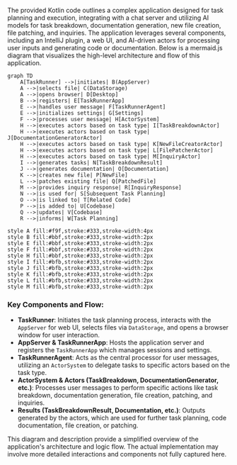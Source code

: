 The provided Kotlin code outlines a complex application designed for task planning and execution, integrating with a chat server and utilizing AI models for
task breakdown, documentation generation, new file creation, file patching, and inquiries. The application leverages several components, including an IntelliJ
plugin, a web UI, and AI-driven actors for processing user inputs and generating code or documentation. Below is a mermaid.js diagram that visualizes the
high-level architecture and flow of this application.

```mermaid
graph TD
    A[TaskRunner] -->|initiates| B(AppServer)
    A -->|selects file| C(DataStorage)
    A -->|opens browser| D[Desktop]
    B -->|registers| E[TaskRunnerApp]
    E -->|handles user message| F[TaskRunnerAgent]
    E -->|initializes settings| G[Settings]
    F -->|processes user message| H[ActorSystem]
    H -->|executes actors based on task type| I[TaskBreakdownActor]
    H -->|executes actors based on task type| J[DocumentationGeneratorActor]
    H -->|executes actors based on task type| K[NewFileCreatorActor]
    H -->|executes actors based on task type| L[FilePatcherActor]
    H -->|executes actors based on task type| M[InquiryActor]
    I -->|generates tasks| N[TaskBreakdownResult]
    J -->|generates documentation| O[Documentation]
    K -->|creates new file| P[NewFile]
    L -->|patches existing file| Q[PatchedFile]
    M -->|provides inquiry response| R[InquiryResponse]
    N -->|is used for| S[Subsequent Task Planning]
    O -->|is linked to| T[Related Code]
    P -->|is added to| U[Codebase]
    Q -->|updates| V[Codebase]
    R -->|informs| W[Task Planning]

style A fill:#f9f,stroke:#333,stroke-width:4px
style B fill:#bbf,stroke:#333,stroke-width:2px
style E fill:#bbf,stroke:#333,stroke-width:2px
style F fill:#bbf,stroke:#333,stroke-width:2px
style H fill:#bbf,stroke:#333,stroke-width:2px
style I fill:#bfb,stroke:#333,stroke-width:2px
style J fill:#bfb,stroke:#333,stroke-width:2px
style K fill:#bfb,stroke:#333,stroke-width:2px
style L fill:#bfb,stroke:#333,stroke-width:2px
style M fill:#bfb,stroke:#333,stroke-width:2px
```

### Key Components and Flow:

- **TaskRunner**: Initiates the task planning process, interacts with the `AppServer` for web UI, selects files via `DataStorage`, and opens a browser window
  for user interaction.
- **AppServer & TaskRunnerApp**: Hosts the application server and registers the `TaskRunnerApp` which manages sessions and settings.
- **TaskRunnerAgent**: Acts as the central processor for user messages, utilizing an `ActorSystem` to delegate tasks to specific actors based on the task type.
- **ActorSystem & Actors (TaskBreakdown, DocumentationGenerator, etc.)**: Processes user messages to perform specific actions like task breakdown, documentation
  generation, file creation, patching, and inquiries.
- **Results (TaskBreakdownResult, Documentation, etc.)**: Outputs generated by the actors, which are used for further task planning, code documentation, file
  creation, or patching.

This diagram and description provide a simplified overview of the application's architecture and logic flow. The actual implementation may involve more detailed
interactions and components not fully captured here.